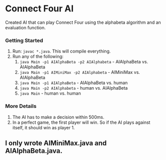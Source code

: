 # Connect Four AI
Created AI that can play Connect Four using the alphabeta algorithm and an evaluation function.

### Getting Started
1) Run: ```javac *.java```. This will compile everything.
2) Run any of the following:
    1) ```java Main -p1 AIAlphaBeta -p2 AIAlphabeta``` - AIAlphaBeta vs. AIAlphaBeta
    2) ```java Main -p1 AIMiniMax -p2 AIAlphabeta```   -   AIMiniMax vs. AIAlphaBeta
    3) ```java Main -p1 AIAlphaBeta``` 				   - AIAlphaBeta vs. human
    4) ```java Main -p2 AIAlphabeta``` 				   -       human vs. AIAlphaBeta
    5) ```java Main``` 								   -       human vs. human

### More Details
1) The AI has to make a decision within 500ms.
2) In a perfect game, the first player will win. So if the AI plays against itself, it should win as player 1.

## I only wrote AIMiniMax.java and AIAlphaBeta.java.
